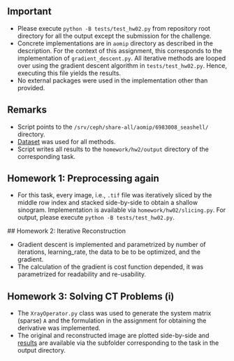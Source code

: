 ## Important
* Please execute `python -B tests/test_hw02.py` from repository root directory for all the output except the submission for the challenge.
* Concrete implementations are in `aomip` directory as described in the description. For the context of this assignment, this corresponds to the implementation of `gradient_descent.py`. All iterative methods are looped over using the gradient descent algorithm in `tests/test_hw02.py`. Hence, executing this file yields the results.
* No external packages were used in the implementation other than provided.

## Remarks
* Script points to the `/srv/ceph/share-all/aomip/6983008_seashell/` directory.
* [Dataset](https://zenodo.org/record/6983008#.ZFnciexByu4) was used for all methods.
* Script writes all results to the `homework/hw2/output` directory of the corresponding task.

## Homework 1: Preprocessing again
* For this task, every image, i.e., `.tif` file was iteratively sliced by the middle row index and stacked side-by-side to obtain a shallow sinogram. Implementation is available via `homework/hw02/slicing.py`. For output, please execute `python -B tests/test_hw02.py`.

## Homework 2: Iterative Reconstruction
* Gradient descent is implemented and parametrized by number of iterations, learning_rate, the data to be to be optimized, and the gradient.
* The calculation of the gradient is cost function depended, it was parametrized for readability and re-usability.

## Homework 3: Solving CT Problems (i)
* The `XrayOperator.py` class was used to generate the system matrix (sparse) `A` and the formulation in the assignment for obtaining the derivative was implemented.
* The original and reconstructed image are plotted side-by-side and [results](https://gitlab.lrz.de/IP/teaching/applied-optimization-methods-for-inverse-problems/aomip-kaan-guney-keklikci/-/tree/main/homework/hw02/output/least_squares) are available via the subfolder corresponding to the task in the output directory.
